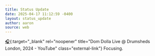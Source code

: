```yaml
---
title: Status Update
date: 2025-04-17 11:12:59 -0400
layout: status_update
author: aaron
source: web
---
```

[🎧](https://www.youtube.com/watch?v=IkXWlNuSwCo){:target="_blank" rel="noopener" title="Dom Dolla Live @ Drumsheds London, 2024 - YouTube" class="external-link"} Focusing.
